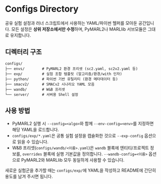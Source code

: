 # Configs Directory

공유 실험 설정과 러너 스크립트에서 사용하는 YAML/파이썬 헬퍼를 모아둔 공간입니다.
모든 설정은 **상위 저장소에서만 수정**하며, PyMARL2나 MARLlib 서브모듈은 그대로 유지합니다.

## 디렉터리 구조
```
configs/
├── envs/        # PyMARL2 환경 프리셋 (sc2.yaml, sc2v2.yaml 등)
├── exp/         # 실험 조합 템플릿 (알고리즘/환경/with 인자)
├── python/      # 파이썬 기반 유틸리티 (환경 메타데이터 등)
├── smacv2/      # SMACv2 시나리오 YAML 모음
├── wandb/       # W&B 프리셋
└── server/      # 서버용 Shell 설정
```

## 사용 방법
- PyMARL2 실행 시 `--config=<algo>`와 함께 `--env-config=<env>`를 지정하면 해당 YAML을 로드합니다.
- `configs/exp/*.yaml`은 공통 실험 설정을 캡슐화한 것으로 `--exp-config` 옵션으로 읽을 수 있습니다.
- W&B 프리셋(`configs/wandb/<이름>.yaml`)은 `wandb` 블록에 엔티티/프로젝트 정보를, `overrides` 블록에 실행 기본값을 정의합니다. `--wandb-config=<이름>` 옵션으로 PyMARL2와 MARLlib 모두 동일하게 사용할 수 있습니다.

새로운 실험군을 추가할 때는 `configs/exp/`에 YAML을 작성하고 README에 간단히 용도를 남겨 주시면 됩니다.
